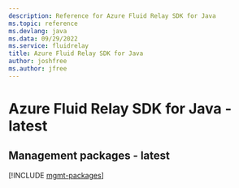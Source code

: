 ```yaml
---
description: Reference for Azure Fluid Relay SDK for Java
ms.topic: reference
ms.devlang: java
ms.data: 09/29/2022
ms.service: fluidrelay
title: Azure Fluid Relay SDK for Java
author: joshfree
ms.author: jfree
---
```

# Azure Fluid Relay SDK for Java - latest

## Management packages - latest
[!INCLUDE [mgmt-packages](fluid-relay-mgmt-index.md)]